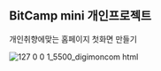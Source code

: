 ## BitCamp mini 개인프로젝트
개인취향에맞는 홈페이지 첫화면 만들기

![127 0 0 1_5500_digimoncom html](https://user-images.githubusercontent.com/73014424/104887919-67c45100-59af-11eb-81f1-34133564d498.png)

